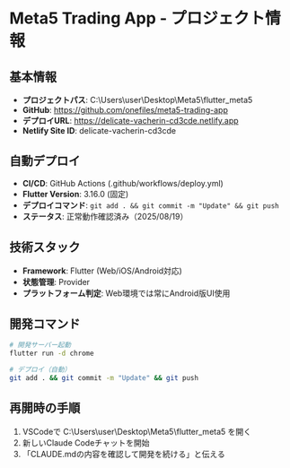 # Meta5 Trading App - プロジェクト情報

## 基本情報
- **プロジェクトパス**: C:\Users\user\Desktop\Meta5\flutter_meta5
- **GitHub**: https://github.com/onefiles/meta5-trading-app
- **デプロイURL**: https://delicate-vacherin-cd3cde.netlify.app
- **Netlify Site ID**: delicate-vacherin-cd3cde

## 自動デプロイ
- **CI/CD**: GitHub Actions (.github/workflows/deploy.yml)
- **Flutter Version**: 3.16.0 (固定)
- **デプロイコマンド**: `git add . && git commit -m "Update" && git push`
- **ステータス**: 正常動作確認済み（2025/08/19）

## 技術スタック
- **Framework**: Flutter (Web/iOS/Android対応)
- **状態管理**: Provider
- **プラットフォーム判定**: Web環境では常にAndroid版UI使用

## 開発コマンド
```bash
# 開発サーバー起動
flutter run -d chrome

# デプロイ（自動）
git add . && git commit -m "Update" && git push
```

## 再開時の手順
1. VSCodeで C:\Users\user\Desktop\Meta5\flutter_meta5 を開く
2. 新しいClaude Codeチャットを開始
3. 「CLAUDE.mdの内容を確認して開発を続ける」と伝える